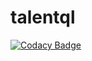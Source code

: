 # talentql

[![Codacy Badge](https://app.codacy.com/project/badge/Grade/03fb424238914983b30ffe99b2f95184)](https://www.codacy.com/gh/Seun-Oyediran/talentql/dashboard?utm_source=github.com&amp;utm_medium=referral&amp;utm_content=Seun-Oyediran/talentql&amp;utm_campaign=Badge_Grade)

